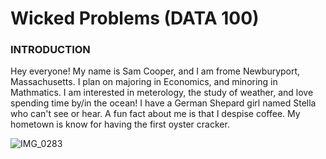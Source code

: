 # Wicked Problems (DATA 100)
### INTRODUCTION
Hey everyone! My name is Sam Cooper, and I am frome Newburyport, Massachusetts. I plan on majoring in Economics, and minoring in Mathmatics. I am interested in meterology, the study of weather, and love spending time by/in the ocean! I have a German Shepard girl named Stella who can't see or hear. A fun fact about me is that I despise coffee. My hometown is know for having the first oyster cracker.

![IMG_0283](https://user-images.githubusercontent.com/89928018/132035715-faa6e61a-777f-4d74-a7ea-6e658fbbdf8f.jpg)
